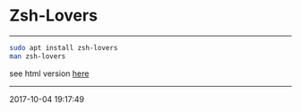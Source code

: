 # Zsh-Lovers

----------------------------------------- 

```bash
sudo apt install zsh-lovers
man zsh-lovers
```
see html version [here](http://manpages.ubuntu.com/manpages/zesty/man1/zsh-lovers.1.html)

-----------------------------------------
2017-10-04 19:17:49
